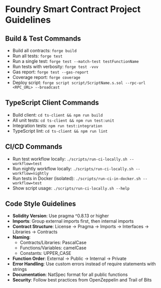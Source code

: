 # Foundry Smart Contract Project Guidelines

## Build & Test Commands
- Build all contracts: `forge build`
- Run all tests: `forge test`
- Run a single test: `forge test --match-test testFunctionName`
- Run tests with verbosity: `forge test -vvv`
- Gas report: `forge test --gas-report`
- Coverage report: `forge coverage`
- Deploy script: `forge script script/ScriptName.s.sol --rpc-url <RPC_URL> --broadcast`

## TypeScript Client Commands
- Build client: `cd ts-client && npm run build`
- All unit tests: `cd ts-client && npm run test:unit`
- Integration tests: `npm run test:integration`
- TypeScript lint: `cd ts-client && npm run lint`

## CI/CD Commands
- Run test workflow locally: `./scripts/run-ci-locally.sh --workflow=test`
- Run nightly workflow locally: `./scripts/run-ci-locally.sh --workflow=nightly`
- Run tests in Docker (isolated): `./scripts/run-ci-in-docker.sh --workflow=test`
- Show script usage: `./scripts/run-ci-locally.sh --help`

## Code Style Guidelines
- **Solidity Version**: Use pragma ^0.8.13 or higher
- **Imports**: Group external imports first, then internal imports
- **Contract Structure**: License -> Pragma -> Imports -> Interfaces -> Libraries -> Contracts
- **Naming**: 
  - Contracts/Libraries: PascalCase
  - Functions/Variables: camelCase
  - Constants: UPPER_CASE
- **Function Order**: External -> Public -> Internal -> Private
- **Error Handling**: Use custom errors instead of require statements with strings
- **Documentation**: NatSpec format for all public functions
- **Security**: Follow best practices from OpenZeppelin and Trail of Bits